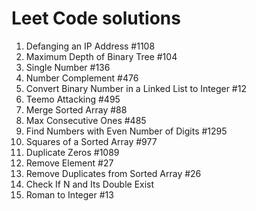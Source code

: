 # Leet Code solutions

1. Defanging an IP Address #1108
2. Maximum Depth of Binary Tree #104
3. Single Number #136
4. Number Complement #476
5. Convert Binary Number in a Linked List to Integer #12
6. Teemo Attacking #495
7. Merge Sorted Array #88
8. Max Consecutive Ones #485
9. Find Numbers with Even Number of Digits #1295
10. Squares of a Sorted Array #977
11. Duplicate Zeros #1089
12. Remove Element #27
13. Remove Duplicates from Sorted Array #26
14. Check If N and Its Double Exist 
15. Roman to Integer #13

